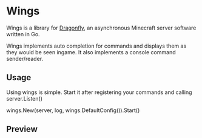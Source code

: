 # Wings
Wings is a library for [Dragonfly](https://github.com/df-mc/dragonfly), an asynchronous Minecraft server software written in Go. 

Wings implements auto completion for commands and displays them as they would be seen ingame. It also implements a console command sender/reader.

## Usage
Using wings is simple. Start it after registering your commands and calling server.Listen()

wings.New(server, log, wings.DefaultConfig()).Start()

## Preview

